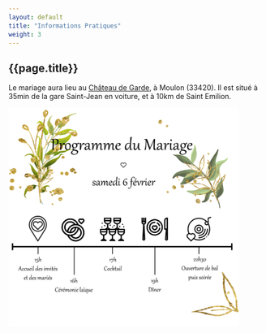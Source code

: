 ```yaml
---
layout: default
title: "Informations Pratiques"
weight: 3
---
```


## {{page.title}}


Le mariage aura lieu au <u><a href="https://chateaudegarde.com/">Château de Garde</a></u>, à Moulon (33420). Il est situé à 35min de la gare Saint-Jean en voiture, et à 10km de Saint Emilion.

<img src="assets/Programme.jpg" width=90%>
